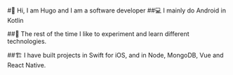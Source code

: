#👋 Hi, I am Hugo and I am a software developer
##💻 I mainly do Android in Kotlin

##🧪 The rest of the time I like to experiment and learn different technologies.

##🏗 I have built projects in Swift for iOS, and in Node, MongoDB, Vue and React Native.


<!--
**HugoMatilla/HugoMatilla** is a ✨ _special_ ✨ repository because its `README.md` (this file) appears on your GitHub profile.

Here are some ideas to get you started:

- 🔭 I’m currently working on ...
- 🌱 I’m currently learning ...
- 👯 I’m looking to collaborate on ...
- 🤔 I’m looking for help with ...
- 💬 Ask me about ...
- 📫 How to reach me: ...
- 😄 Pronouns: ...
- ⚡ Fun fact: ...
-->
